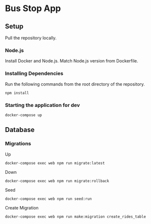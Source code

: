 # Bus Stop App

## Setup

Pull the repository locally.

### Node.js

Install Docker and Node.js. Match Node.js version from Dockerfile.

### Installing Dependencies

Run the following commands from the root directory of the repository.

```
npm install
```

### Starting the application for dev

```
docker-compose up
```


## Database

### Migrations

Up

```
docker-compose exec web npm run migrate:latest
```

Down

```
docker-compose exec web npm run migrate:rollback
```

Seed

```
docker-compose exec web npm run seed:run
```

Create Migration

```
docker-compose exec web npm run make:migration create_rides_table
```

